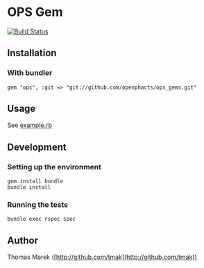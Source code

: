 OPS Gem
=======

[![Build Status](https://secure.travis-ci.org/openphacts/ops_gems.png)](http://travis-ci.org/openphacts/ops_gems)

Installation
------------

### With bundler

    gem "ops", :git => "git://github.com/openphacts/ops_gems.git"

Usage
-----

See [example.rb](https://github.com/openphacts/ops_gems/blob/master/example.rb)

Development
-----------

### Setting up the environment

    gem install bundle
    bundle install

### Running the tests

    bundle exec rspec spec

Author
------

Thomas Marek ([http://github.com/tmak](http://github.com/tmak))